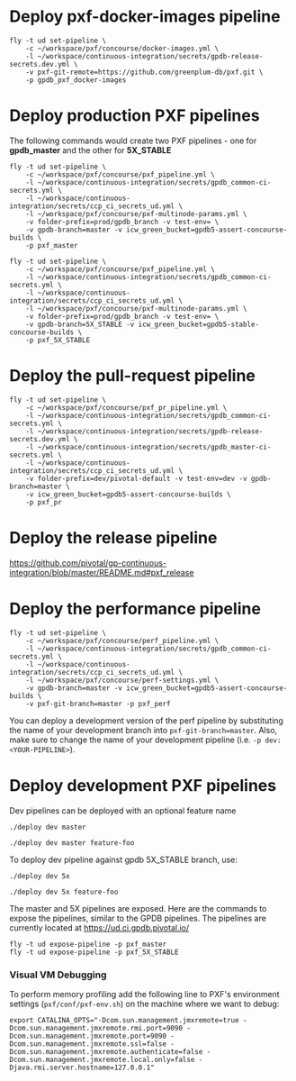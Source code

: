 # Deploy pxf-docker-images pipeline
```
fly -t ud set-pipeline \
    -c ~/workspace/pxf/concourse/docker-images.yml \
    -l ~/workspace/continuous-integration/secrets/gpdb-release-secrets.dev.yml \
    -v pxf-git-remote=https://github.com/greenplum-db/pxf.git \
    -p gpdb_pxf_docker-images
```

# Deploy production PXF pipelines
The following commands would create two PXF pipelines - one for **gpdb_master** and the other for **5X_STABLE**
```
fly -t ud set-pipeline \
    -c ~/workspace/pxf/concourse/pxf_pipeline.yml \
    -l ~/workspace/continuous-integration/secrets/gpdb_common-ci-secrets.yml \
    -l ~/workspace/continuous-integration/secrets/ccp_ci_secrets_ud.yml \
    -l ~/workspace/pxf/concourse/pxf-multinode-params.yml \
    -v folder-prefix=prod/gpdb_branch -v test-env= \
    -v gpdb-branch=master -v icw_green_bucket=gpdb5-assert-concourse-builds \
    -p pxf_master
```

```
fly -t ud set-pipeline \
    -c ~/workspace/pxf/concourse/pxf_pipeline.yml \
    -l ~/workspace/continuous-integration/secrets/gpdb_common-ci-secrets.yml \
    -l ~/workspace/continuous-integration/secrets/ccp_ci_secrets_ud.yml \
    -l ~/workspace/pxf/concourse/pxf-multinode-params.yml \
    -v folder-prefix=prod/gpdb_branch -v test-env= \
    -v gpdb-branch=5X_STABLE -v icw_green_bucket=gpdb5-stable-concourse-builds \
    -p pxf_5X_STABLE 
```

# Deploy the pull-request pipeline

```
fly -t ud set-pipeline \
    -c ~/workspace/pxf/concourse/pxf_pr_pipeline.yml \
    -l ~/workspace/continuous-integration/secrets/gpdb_common-ci-secrets.yml \
    -l ~/workspace/continuous-integration/secrets/gpdb-release-secrets.dev.yml \
    -l ~/workspace/continuous-integration/secrets/gpdb_master-ci-secrets.yml \
    -l ~/workspace/continuous-integration/secrets/ccp_ci_secrets_ud.yml \
    -v folder-prefix=dev/pivotal-default -v test-env=dev -v gpdb-branch=master \
    -v icw_green_bucket=gpdb5-assert-concourse-builds \
    -p pxf_pr
```

# Deploy the release pipeline

https://github.com/pivotal/gp-continuous-integration/blob/master/README.md#pxf_release

# Deploy the performance pipeline

```
fly -t ud set-pipeline \
    -c ~/workspace/pxf/concourse/perf_pipeline.yml \
    -l ~/workspace/continuous-integration/secrets/gpdb_common-ci-secrets.yml \
    -l ~/workspace/continuous-integration/secrets/ccp_ci_secrets_ud.yml \
    -l ~/workspace/pxf/concourse/perf-settings.yml \
    -v gpdb-branch=master -v icw_green_bucket=gpdb5-assert-concourse-builds \
    -v pxf-git-branch=master -p pxf_perf
```

You can deploy a development version of the perf pipeline by substituting the name
of your development branch into `pxf-git-branch=master`. Also, make sure to change
the name of your development pipeline (i.e. `-p dev:<YOUR-PIPELINE>`).

# Deploy development PXF pipelines
Dev pipelines can be deployed with an optional feature name
```
./deploy dev master
```

```
./deploy dev master feature-foo
```
To deploy dev pipeline against gpdb 5X_STABLE branch, use:
```
./deploy dev 5x
```
```
./deploy dev 5x feature-foo
```

The master and 5X pipelines are exposed. Here are the commands to expose the pipelines, similar to the GPDB pipelines. The pipelines are currently located at https://ud.ci.gpdb.pivotal.io/
```
fly -t ud expose-pipeline -p pxf_master
fly -t ud expose-pipeline -p pxf_5X_STABLE
```

### Visual VM Debugging

To perform memory profiling add the following line to PXF's environment settings (`pxf/conf/pxf-env.sh`) on the machine where we want to debug:

```
export CATALINA_OPTS="-Dcom.sun.management.jmxremote=true -Dcom.sun.management.jmxremote.rmi.port=9090 -Dcom.sun.management.jmxremote.port=9090 -Dcom.sun.management.jmxremote.ssl=false -Dcom.sun.management.jmxremote.authenticate=false -Dcom.sun.management.jmxremote.local.only=false -Djava.rmi.server.hostname=127.0.0.1"
```
